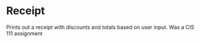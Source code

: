# Receipt
Prints out a receipt with discounts and totals based on user input. Was a CIS 111 assignment
